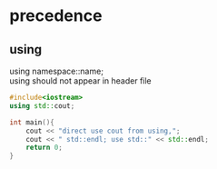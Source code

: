 # precedence

## using
using namespace::name;  
using should not appear in header file
```cpp
#include<iostream>
using std::cout;

int main(){
    cout << "direct use cout from using,";
    cout << " std::endl; use std::" << std::endl;
    return 0;
}

```
